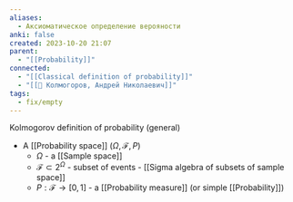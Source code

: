 ```yaml
---
aliases:
  - Аксиоматическое определение верояности
anki: false
created: 2023-10-20 21:07
parent:
  - "[[Probability]]"
connected:
  - "[[Classical definition of probability]]"
  - "[[👤 Колмогоров, Андрей Николаевич]]"
tags:
  - fix/empty
---
```

Kolmogorov definition of probability (general)
- A [[Probability space]] $(\Omega, \mathcal{F}, P)$ 
    - $\Omega$ - a [[Sample space]] 
    - $\mathcal{F} \subset 2^{\Omega}$  - subset of events - [[Sigma algebra of subsets of sample space]]
    - $P: \mathcal{F} \rightarrow [0, 1]$ - a [[Probability measure]] (or simple [[Probability]])














